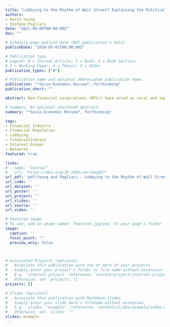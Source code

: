 ```yaml
---
title: "Lobbying to the Rhythm of Wall Street? Explaining the Political Advocacy of Non-Financial Corporations over Financial Regulatory Policy"
authors:
- Kevin Young
- Stefano Pagliari
date: "2021-09-09T00:00:00Z"
doi: ""

# Schedule page publish date (NOT publication's date).
publishDate: "2018-05-01T00:00:00Z"

# Publication type.
# Legend: 0 = Journal Article; 1 = Book; 2 = Book Section;
# 3 = Working Paper; 4 = Thesis; 5 = Other
publication_types: ["0"]

# Publication name and optional abbreviated publication name.
publication: "*Socio-Economic Review*, forthcoming"
publication_short: ""

abstract: Non-financial corporations (NFCs) have acted as vocal and important allies with the financial industry when it comes to advocacy over regulatory policy. Why? We explore this question in the context of the lobbying activity surrounding the financial policy reforms in the USA following the global financial crisis. We propose a range of explanations for why some NFCs might become ‘financial activists’ in support of the financial industry, while others remain passive. We find a wide range of indicators of firm-level financialization to be unreliable predictors of NFC financial activism, in addition to indicators of potential external control by financial firms through ownership or subsidiarization. NFC financial activism appears to be related to how a given firm is embedded in broader structures of corporate networks, relational political action and ideology.

# Summary. An optional shortened abstract.
summary: "*Socio-Economic Review*, forthcoming"

tags:
- Financial Industry
- Financial Regulation
- Lobbying
- Financialization
- Interest Groups
- Networks
featured: true

links:
# - name: "Journal"
#   url: "https://doi.org/10.1093/ser/mwy027"
url_pdf: 'pdf/Young and Pagliari - Lobbying to the Rhythm of Wall Street.pdf'
url_code: ''
url_dataset: ''
url_poster: ''
url_project: ''
url_slides: ''
url_source: ''
url_video: ''

# Featured image
# To use, add an image named `featured.jpg/png` to your page's folder. 
image:
  caption: ''
  focal_point: ""
  preview_only: false



# Associated Projects (optional).
#   Associate this publication with one or more of your projects.
#   Simply enter your project's folder or file name without extension.
#   E.g. `internal-project` references `content/project/internal-project/index.md`.
#   Otherwise, set `projects: []`.
projects: []

# Slides (optional).
#   Associate this publication with Markdown slides.
#   Simply enter your slide deck's filename without extension.
#   E.g. `slides: "example"` references `content/slides/example/index.md`.
#   Otherwise, set `slides: ""`.
slides: example
---
```

 

